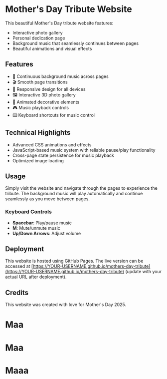 # Mother's Day Tribute Website

This beautiful Mother's Day tribute website features:

- Interactive photo gallery
- Personal dedication page
- Background music that seamlessly continues between pages
- Beautiful animations and visual effects

## Features

- 🎵 Continuous background music across pages
- 🎬 Smooth page transitions
- 📱 Responsive design for all devices
- 🖼️ Interactive 3D photo gallery
- 💖 Animated decorative elements
- 🎮 Music playback controls
- ⌨️ Keyboard shortcuts for music control

## Technical Highlights

- Advanced CSS animations and effects
- JavaScript-based music system with reliable pause/play functionality
- Cross-page state persistence for music playback
- Optimized image loading

## Usage

Simply visit the website and navigate through the pages to experience the tribute. The background music will play automatically and continue seamlessly as you move between pages.

### Keyboard Controls

- **Spacebar**: Play/pause music
- **M**: Mute/unmute music
- **Up/Down Arrows**: Adjust volume

## Deployment

This website is hosted using GitHub Pages. The live version can be accessed at [https://YOUR-USERNAME.github.io/mothers-day-tribute](https://YOUR-USERNAME.github.io/mothers-day-tribute) (update with your actual URL after deployment).

## Credits

This website was created with love for Mother's Day 2025.
# Maa
# Maa
# Maaa
